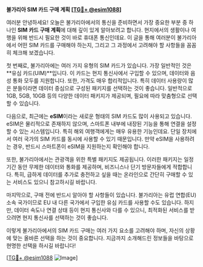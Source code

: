 **불가리아 SIM 카드 구매 계획 [[TG💪+ @esim1088](https://t.me/s/esim1088)]**

여러분 안녕하세요! 오늘은 불가리아에서의 통신을 준비하면서 가장 중요한 부분 중 하나인 **SIM 카드 구매 계획**에 대해 깊이 있게 알아보려고 합니다. 현지에서의 생활이나 여행을 위해 반드시 필요한 것이 바로 휴대폰 통신인데요. 이 글을 통해 여러분이 불가리아에서 어떤 SIM 카드를 구매해야 하는지, 그리고 그 과정에서 고려해야 할 사항들을 꼼꼼히 체크해 보겠습니다.

첫 번째로, 불가리아에는 여러 가지 유형의 SIM 카드가 있습니다. 가장 일반적인 것은 **유심 카드(UIM)**입니다. 이 카드는 현지 통신사에서 구입할 수 있으며, 데이터와 음성 통화 모두를 지원합니다. 또한, 가격도 매우 합리적입니다. 특히 데이터 사용량이 많은 분들이라면 데이터 중심으로 구성된 패키지를 선택하는 것이 좋습니다. 일반적으로 1GB, 5GB, 10GB 등의 다양한 데이터 패키지가 제공되며, 필요에 따라 맞춤형으로 선택할 수 있습니다.

다음으로, 최근에는 **eSIM**이라는 새로운 형태의 SIM 카드도 많이 사용되고 있습니다. eSIM은 물리적으로 존재하지 않으며, 스마트폰 내부에 내장된 기능을 통해 연결을 설정할 수 있는 시스템입니다. 특히 해외 여행객에게는 매우 유용한 기능인데요. 단일 장치에서 여러 국가의 SIM 카드를 동시에 사용할 수 있기 때문입니다. 만약 eSIM을 사용하려는 경우, 반드시 스마트폰이 eSIM을 지원하는지 확인해야 합니다.

또한, 불가리아에서는 관광객을 위한 특별 패키지도 제공됩니다. 이러한 패키지는 일정 기간 동안 무제한 데이터와 통화를 제공하며, 비즈니스나 단기 방문자들에게 적합합니다. 특히, 급하게 데이터를 추가로 충전하고 싶을 때는 온라인으로 간단히 구매할 수 있는 서비스도 있으니 참고하시길 바랍니다.

마지막으로, 구매 전에 반드시 알아야 할 사항들이 있습니다. 불가리아는 유럽 연합(EU) 소속 국가이므로 EU 내 다른 국가에서 구입한 유심 카드를 사용할 수도 있습니다. 하지만, 데이터 속도나 연결 상태 등이 현지 통신사와 다를 수 있으니, 최적화된 서비스를 받으려면 현지 통신사를 선택하는 것이 좋습니다.

이렇게 불가리아에서의 SIM 카드 구매는 여러 가지 요소를 고려해야 하며, 자신의 상황에 맞는 올바른 선택을 하는 것이 중요합니다. 지금까지 소개해드린 정보들을 바탕으로 현명한 선택을 하시길 바랍니다!

[[TG💪+ @esim1088](https://t.me/s/esim1088) ![Image](https://i.postimg.cc/Y0z9fWf4/image.png)]